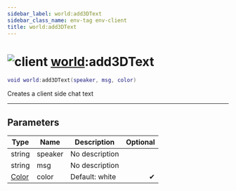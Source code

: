 ```yaml
---
sidebar_label: world:add3DText
sidebar_class_name: env-tag env-client
title: world:add3DText
---
```


# <img src='/img/wiki/client.png' alt='client' classname='env-tag' /> [world](../world/README.md):add3DText

```lua
void world:add3DText(speaker, msg, color)
```

Creates a client side chat text<br/>

-----------------
## Parameters

| Type   | Name | Description | Optional |
| ------ | ---- | ----------- | -------: |
| string | speaker | No description |   |
| string | msg | No description |   |
| [Color](../color/README.md) | color | Default: white | ✔ |
